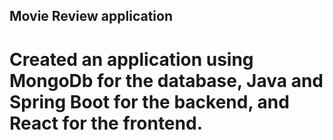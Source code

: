 ## Movie Review application
# Created an application using MongoDb for the database, Java and Spring Boot for the backend, and React for the frontend.
